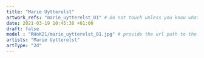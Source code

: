 ```yaml
---
title: "Marie Uytterelst"
artwork_refs: "marie_uytterelst_01" # Do not touch unless you know what you are doing
date: 2021-03-19 10:45:38 +01:00
draft: false
model : "RHoK21/marie_uytterelst_01.jpg" # provide the url path to the model
artists: "Marie Uytterelst"
artType: "2d"
---
```

